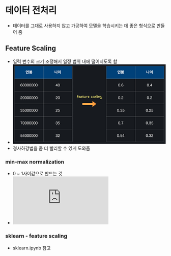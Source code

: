 # 데이터 전처리

- 데이터를 그대로 사용하지 않고 가공하여 모델을 학습시키는 데 좋은 형식으로 만들어 줌

## Feature Scaling

- 입력 변수의 크기 조정해서 일정 범위 내에 떨어지도록 함
- ![image1](image/img1.PNG)
- 경사하강법을 좀 더 빨리할 수 있게 도와줌

### min-max normalization

- 0 ~ 1사이값으로 만드는 것
- ![exp1](https://latex.codecogs.com/gif.latex?x_%7Bnew%7D%20%3D%20%5Cfrac%7Bx_%7Bold%7D-x_%7Bmin%7D%7D%7Bx_%7Bmax%7D-x_%7Bmin%7D%7D)

### sklearn - feature scaling

- sklearn.ipynb 참고
